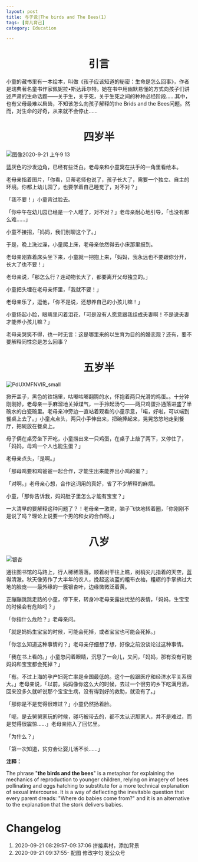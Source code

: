 ```yaml
---
layout: post
title: 与子说|The birds and The Bees(1)
tags: [育儿育己]
category: Education

---
```


# <center> 引言

小童的藏书里有一本绘本，叫做《孩子应该知道的秘密：生命是怎么回事》，作者是瑞典著名童书作家佩妮拉•斯达菲尔特。她在书中用幽默易懂的方式向孩子们讲述严肃的生命话题——关于生，关于死，关于生死之间的种种必经阶段……其中，也有父母最难以启齿，不知该怎么向孩子解释的the Brids and the Bees问题。然而，对生命的好奇，从来就不会停止……



# <center> 四岁半

![图像2020-9-21 上午9 13](https://user-images.githubusercontent.com/23351109/93727586-4d8b8980-fbee-11ea-9b64-9867517ec21e.jpeg)

蓝灰色的沙发边角，已经有些泛白。老母亲和小童窝在扶手的一角里看绘本。

老母亲指着图片，「你看，贝蒂老师也说了，孩子长大了，需要一个独立、自主的环境。你都上幼儿园了，也要学着自己睡觉了，对不对？」

「我不要！」小童背过脸去。

「你中午在幼儿园已经是一个人睡了，对不对？」老母亲耐心地引导，「也没有那么难……」

小童不接招，「妈妈，我们别聊这个了。」

于是，晚上洗过澡，小童爬上床，老母亲依然得去小床那里报到。

老母亲刚靠着床头坐下来，小童就一把抱上来，「妈妈，我永远也不要跟你分开，长大了也不要！」

老母亲说，「那怎么行？连动物长大了，都要离开父母独立的。」

小童把头埋在老母亲怀里，「我就不要！」

老母亲乐了，逗他，「你不是说，还想养自己的小孩儿嘛！」

小童扬起小脸，眼睛里闪着泪花，「可是没有人愿意跟我组成夫妻啊！不是说夫妻才能养小孩儿嘛？」

老母亲哭笑不得，也一时无言：这是哪里来的以生育为目的的婚恋观？还有，要不要解释同性恋是怎么回事？





# <center> 五岁半

![PdUXMFNVIR_small](https://user-images.githubusercontent.com/23351109/93727650-a4915e80-fbee-11ea-84d1-7ac0a14b1e11.jpg)

掀开盖子，黑色的铁锅里，咕嘟咕嘟翻腾的水，怀抱着两只光滑的鸡蛋。。十分钟刚刚好，老母亲一手麻溜地关掉煤气，一手拎起汤勺——两只鸡蛋扑通落进盛了半碗水的白瓷碗里。老母亲冲旁边一直站着观看的小童示意，「喏，好啦，可以端到餐桌上去了。」小童点点头，两只小手伸出来，把碗捧起来，晃晃悠悠地走到餐厅，把碗放在餐桌上。

母子俩在桌旁坐下开吃，小童捞出来一只鸡蛋，在桌子上敲了两下，又停住了，「妈妈，母鸡一个人也能生蛋？」

老母亲点头，「是啊。」

「那母鸡要和鸡爸爸一起合作，才能生出来能养出小鸡的蛋？」

「对啊。」老母亲心想，合作这词用的真好，省了不少解释的麻烦。

小童，「那你告诉我，妈妈肚子里怎么才能有宝宝？」

一大清早的要解释这种问题了？！老母亲一激灵，脑子飞快地转着圈，「你刚刚不是说了吗？理论上说要一个男的和女的合作呀。」



# <center> 八岁

![银杏](https://user-images.githubusercontent.com/23351109/93727721-018d1480-fbef-11ea-8137-cef8f2cd0011.jpeg)

通往图书馆的马路上，行人稀稀落落。顺着树干往上瞧，树梢尖儿指着的天空，蓝得清澈。秋天像劳作了大半年的农人，挽起这淡蓝的粗布衣袖，粗粝的手掌拂过大地的脸庞——最外缘的一簇银杏叶，边缘微微泛着黄。

正蹦蹦跳跳走路的小童，停下来，转身冲老母亲露出忧愁的表情，「妈妈，生宝宝的时候会有危险吗？」



「你指什么危险？」老母亲问。



「就是妈妈生宝宝的时候，可能会死掉，或者宝宝也可能会死掉。」



「你怎么知道这种事情的？」老母亲仔细想了想，好像之前没谈论过这种事情。



「我在书上看的。」小童忽闪着眼睛，沉思了一会儿，又问，「妈妈，那有没有可能妈妈和宝宝都会死掉？」



「有。不过上海的孕产妇死亡率是全国最低的。这个一般跟医疗和经济水平关系很大。」老母亲说，「以前，妈妈像你这么大的时候，去过一个很穷的乡下吃满月酒，回来没多久就听说那个宝宝生病，没有得到好的救助，就没有了。」



「那你是不是觉得很难过？」小童仍然扬着脸。



「呃，是去舅舅家玩的时候，碰巧被带去的，都不太认识那家人，并不是难过，而是觉得很震惊……」老母亲陷入了回忆里。



「为什么？」



「第一次知道，贫穷会让婴儿活不长……」



**注释：**

The phrase "**the birds and the bees**" is a metaphor for explaining the mechanics of reproduction to younger children, relying on imagery of bees pollinating and eggs hatching to substitute for a more technical explanation of sexual intercourse. It is a way of deflecting the inevitable question that every parent dreads: "Where do babies come from?" and it is an alternative to the explanation that the stork delivers babies.

# Changelog

1. 2020-09-21 08:29:57-09:37:06 拼接素材，添加背景
2. 2020-09-21 09:37:55- 配图 修改字句 发公众号